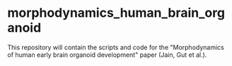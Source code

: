 # morphodynamics_human_brain_organoid
This repository will contain the scripts and code for the "Morphodynamics of human early brain organoid development" paper (Jain, Gut et al.).


